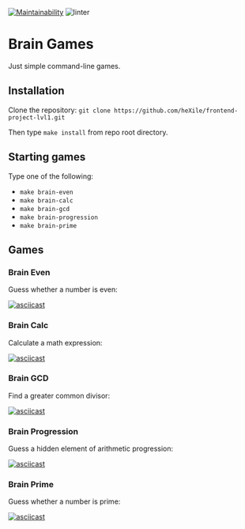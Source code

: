 [![Maintainability](https://api.codeclimate.com/v1/badges/81562f01eb1580cca4eb/maintainability)](https://codeclimate.com/github/heXile/frontend-project-lvl1/maintainability)
![linter](https://github.com/heXile/frontend-project-lvl1/workflows/linter/badge.svg)
# Brain Games

Just simple command-line games.

## Installation

Clone the repository: `git clone https://github.com/heXile/frontend-project-lvl1.git`

Then type `make install` from repo root directory.

## Starting games

Type one of the following:

* `make brain-even`
* `make brain-calc`
* `make brain-gcd`
* `make brain-progression`
* `make brain-prime`

## Games

### Brain Even

Guess whether a number is even:

[![asciicast](https://asciinema.org/a/287XxCuThKXZ5zKIkkF4YNqFf.svg)](https://asciinema.org/a/287XxCuThKXZ5zKIkkF4YNqFf)

### Brain Calc

Calculate a math expression:

[![asciicast](https://asciinema.org/a/IUODdHuZdUsFBu4QanEAMLgNu.svg)](https://asciinema.org/a/IUODdHuZdUsFBu4QanEAMLgNu)

### Brain GCD

Find a greater common divisor:

[![asciicast](https://asciinema.org/a/xsFj91Rzoq91nnTUMuWYQQtxP.svg)](https://asciinema.org/a/xsFj91Rzoq91nnTUMuWYQQtxP)

### Brain Progression

Guess a hidden element of arithmetic progression:

[![asciicast](https://asciinema.org/a/zxxzz98GYpdDVd8RIvTN4dnKF.svg)](https://asciinema.org/a/zxxzz98GYpdDVd8RIvTN4dnKF)

### Brain Prime

Guess whether a number is prime:

[![asciicast](https://asciinema.org/a/8xOy65slwnaAY6UptHWEpTmmA.svg)](https://asciinema.org/a/8xOy65slwnaAY6UptHWEpTmmA)
